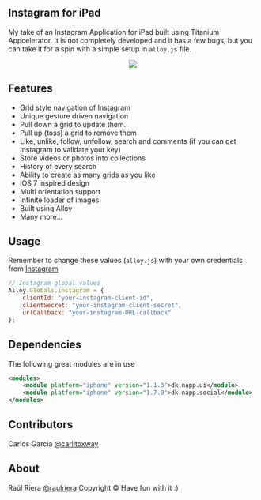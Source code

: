 Instagram for iPad
------
My take of an Instagram Application for iPad built using Titanium Appcelerator. It is not completely developed and it has a few bugs, but you can take it for a spin with a simple setup in `alloy.js` file.

<p align="center">
	<img src="http://github.com/raulriera/Instagram-For-iPad/raw/master/ScreenShot1.jpg" />
</p>

Features
------

* Grid style navigation of Instagram
* Unique gesture driven navigation
* Pull down a grid to update them.
* Pull up (toss) a grid to remove them
* Like, unlike, follow, unfollow, search and comments (if you can get Instagram to validate your key)
* Store videos or photos into collections
* History of every search
* Ability to create as many grids as you like
* iOS 7 inspired design
* Multi orientation support
* Infinite loader of images
* Built using Alloy
* Many more...

Usage
------
Remember to change these values (`alloy.js`) with your own credentials from [Instagram](http://instagram.com/developer/)

```js
// Instagram global values
Alloy.Globals.instagram = {
	clientId: "your-instagram-client-id",
	clientSecret: "your-instagram-client-secret",
	urlCallback: "your-instagram-URL-callback"
};
```

Dependencies
------
The following great modules are in use

```xml
<modules>
    <module platform="iphone" version="1.1.3">dk.napp.ui</module>
    <module platform="iphone" version="1.7.0">dk.napp.social</module>
</modules>
```

Contributors
------
Carlos Garcia [@carlitoxway](https://twitter.com/carlitoxway/)

About
----------
Raúl Riera [@raulriera](https://twitter.com/raulriera/)
Copyright &copy; Have fun with it :)
